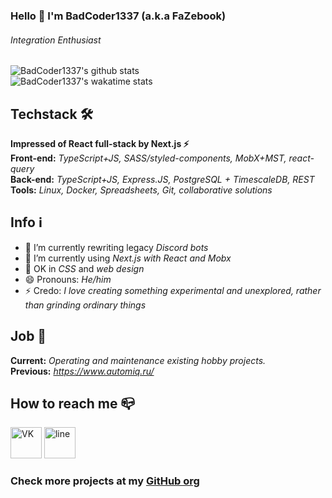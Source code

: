 ### Hello 👋 I'm BadCoder1337 (a.k.a FaZebook)
###### *Integration Enthusiast*

![BadCoder1337's github stats](https://github-readme-stats.vercel.app/api?username=BadCoder1337&count_private=true&hide=stars&show_icons=true)  
![BadCoder1337's wakatime stats](https://github-readme-stats.vercel.app/api/wakatime?username=BadCoder1337&layout=compact)

## Techstack 🛠
**Impressed of React full-stack by Next.js ⚡**  
**Front-end:** *TypeScript+JS, SASS/styled-components, MobX+MST, react-query*  
**Back-end:** *TypeScript+JS, Express.JS, PostgreSQL + TimescaleDB, REST*  
**Tools:** *Linux, Docker, Spreadsheets, Git, collaborative solutions*

## Info ℹ️
- 🔭 I’m currently rewriting legacy *Discord bots*
- 🌱 I’m currently using *Next.js with React and Mobx*
- 🤔 OK in *CSS* and *web design*
- 😄 Pronouns: *He/him*
- ⚡ Credo: *I love creating something experimental and unexplored, rather than grinding ordinary things*

## Job 🏢
**Current:** *Operating and maintenance existing hobby projects.*  
**Previous:** *https://www.automiq.ru/*  

## How to reach me 📪
[<img src="https://simpleicons.org/icons/vk.svg" alt='VK' height='50'>](https://vk.com/fazebook) [<img src="https://simpleicons.org/icons/gmail.svg" alt='line' height='50'>](mailto:anton.tiz.musin@gmail.com) 

### Check more projects at my [GitHub org](https://github.com/Rainbow6-RUSSIA) 
